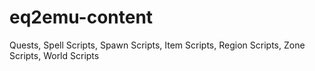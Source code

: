 # eq2emu-content
Quests, Spell Scripts, Spawn Scripts, Item Scripts, Region Scripts, Zone Scripts, World Scripts
